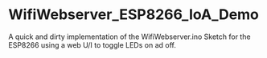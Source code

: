 # WifiWebserver_ESP8266_IoA_Demo
A quick and dirty implementation of the WifiWebserver.ino Sketch for the ESP8266 using a web U/I to toggle LEDs on ad off.
